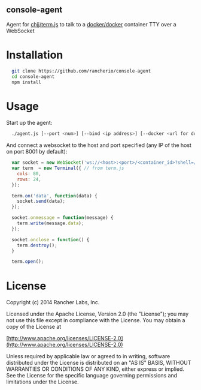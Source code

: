console-agent
-------------
Agent for [chjj/term.js](term.js) to talk to a [docker/docker](Docker) container TTY over a WebSocket

Installation
============
```bash
  git clone https://github.com/rancherio/console-agent
  cd console-agent
  npm install
```

Usage
=====
Start up the agent:
```bash
  ./agent.js [--port <num>] [--bind <ip address>] [--docker <url for docker API>]
```

And connect a websocket to the host and port specified (any IP of the host on port 8001 by default):
```javascript
  var socket = new WebSocket('ws://<host>:<port>/<container_id>?shell=/bin/bash');
  var term  = new Terminal({ // from term.js
    cols: 80,
    rows: 24,
  });

  term.on('data', function(data) {
    socket.send(data);
  });

  socket.onmessage = function(message) {
    term.write(message.data);
  });

  socket.onclose = function() {
    term.destroy();
  }

  term.open();
```

License
=======
Copyright (c) 2014 Rancher Labs, Inc.

Licensed under the Apache License, Version 2.0 (the "License");
you may not use this file except in compliance with the License.
You may obtain a copy of the License at

[http://www.apache.org/licenses/LICENSE-2.0](http://www.apache.org/licenses/LICENSE-2.0)

Unless required by applicable law or agreed to in writing, software
distributed under the License is distributed on an "AS IS" BASIS,
WITHOUT WARRANTIES OR CONDITIONS OF ANY KIND, either express or implied.
See the License for the specific language governing permissions and
limitations under the License.
